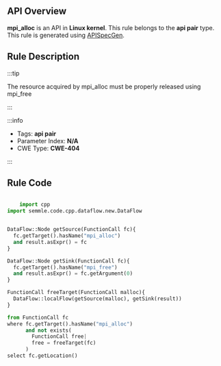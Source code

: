 ---
---


## API Overview
**mpi_alloc** is an API in **Linux kernel**. This rule belongs to the **api pair** type. This rule is generated using [APISpecGen](../../tools/APISpecGen).
## Rule Description

:::tip

The resource acquired by mpi_alloc must be properly released using mpi_free

:::

:::info

- Tags: **api pair**
- Parameter Index: **N/A**
- CWE Type: **CWE-404**

:::

## Rule Code
```python

    import cpp
import semmle.code.cpp.dataflow.new.DataFlow


DataFlow::Node getSource(FunctionCall fc){
  fc.getTarget().hasName("mpi_alloc")
  and result.asExpr() = fc
}

DataFlow::Node getSink(FunctionCall fc){
  fc.getTarget().hasName("mpi_free")
  and result.asExpr() = fc.getArgument(0)
}

FunctionCall freeTarget(FunctionCall malloc){
  DataFlow::localFlow(getSource(malloc), getSink(result))
}

from FunctionCall fc
where fc.getTarget().hasName("mpi_alloc")
      and not exists(
        FunctionCall free| 
        free = freeTarget(fc)
      )
select fc.getLocation()

    
```